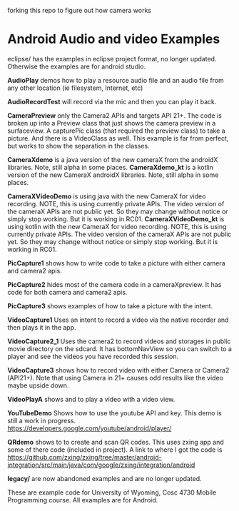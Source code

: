 forking this repo to figure out how camera works


Android Audio and video Examples
===========

eclipse/ has the examples in eclipse project format, no longer updated.  Otherwise the examples are for android studio.

<b>AudioPlay</b> demos how to play a resource audio file and an audio file from any other location (ie filesystem, Internet, etc)

<b>AudioRecordTest</b> will record via the mic and then you can play it back.

<b>CameraPreview</b> only the Camera2 APIs and targets API 21+.  The code is broken up into a Preview class that just shows the camera preview in a surfaceview.  A capturePic class (that required the preview class) to take a picture. And there is a VideoClass as well.  This example is far from perfect, but works to show the separation in the classes.

<b>CameraXdemo</b> is a java version of the new cameraX from the androidX libraries.  Note, still alpha in some places.
<b>CameraXdemo_kt</b> is a kotlin version of the new CameraX androidX libraries.  Note, still alpha in some places.

<b>CameraXVideoDemo</b> is using java with the new CameraX for video recording. NOTE, this is using currently private APIs.  The video version of the cameraX APIs are not public yet.  So they may change without notice or simply stop working.  But it is working in RC01.
<b>CameraXVideoDemo_kt</b> is using kotlin with the new CameraX for video recording. NOTE, this is using currently private APIs.  The video version of the cameraX APIs are not public yet.  So they may change without notice or simply stop working.  But it is working in RC01.


<b>PicCapture1</b> shows how to write code to take a picture with either camera and camera2 apis.

<b>PicCapture2</b> hides most of the camera code in a cameraXpreview.  It has code for both camera and camera2 apis.

<b>PicCapture3</b> shows examples of how to take a picture with the intent.

<b>VideoCapture1</b> Uses an intent to record a video via the native recorder and then plays it in the app.

<b>VideoCapture2_1</b> Uses the camera2 to record videos and storages in public movie directory on the sdcard.  It has bottomNavView so you can switch to a player and see the videos you have recorded this session.

<b>VideoCapture3</b> shows how to record video with either Camera or Camera2 (API21+).  Note that using Camera in 21+ causes odd results like the video maybe upside down.

<b>VideoPlayA</b> shows and to play a video with a video view.

<b>YouTubeDemo</b> Shows how to use the youtube API and key.  This demo is still a work in progress.  https://developers.google.com/youtube/android/player/ 

<b>QRdemo</b> shows to to create and scan QR codes.  This uses zxing app and some of there code (included in project).
A link to where I got the code is https://github.com/zxing/zxing/tree/master/android-integration/src/main/java/com/google/zxing/integration/android 

<b>legacy/</b> are now abandoned examples and are no longer updated.

These are example code for University of Wyoming, Cosc 4730 Mobile Programming course.
All examples are for Android.

